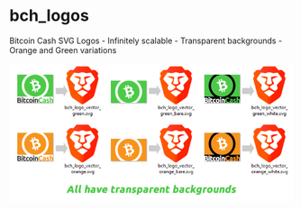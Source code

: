 # bch_logos
Bitcoin Cash SVG Logos - Infinitely scalable - Transparent backgrounds - Orange and Green variations

![Bitcoin Cash vector based logos](https://github.com/Soupernerd/bch_logos/raw/master/legend.png "Legend")
